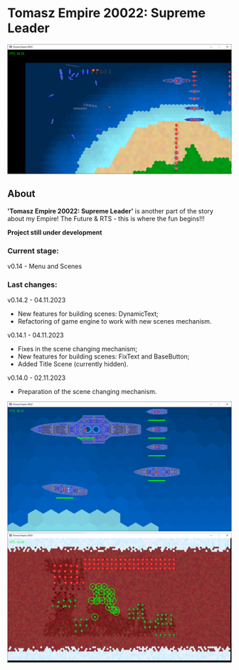# Tomasz Empire 20022: Supreme Leader

<p align="center">
  <img src="screens/screenshot1_20230115.png" alt="Tomasz Empire 20022">
</p>

## About
**'Tomasz Empire 20022: Supreme Leader'** is another part of the story about my Empire! The Future &amp; RTS - this is where the fun begins!!!

**Project still under development**

### Current stage:
v0.14 - Menu and Scenes

### Last changes:
v0.14.2 - 04.11.2023

* New features for building scenes: DynamicText;
* Refactoring of game engine to work with new scenes mechanism.

v0.14.1 - 04.11.2023

* Fixes in the scene changing mechanism;
* New features for building scenes: FixText and BaseButton;
* Added Title Scene (currently hidden).

v0.14.0 - 02.11.2023

* Preparation of the scene changing mechanism.


<p align="center">
  <img src="screens/screenshot2_20230115.png" alt="Tomasz Empire 20022 - Fleet">
  <br />
  <img src="screens/screenshot3_20230115.png" alt="Tomasz Empire 20022 - Mars poles Map">
</p>
